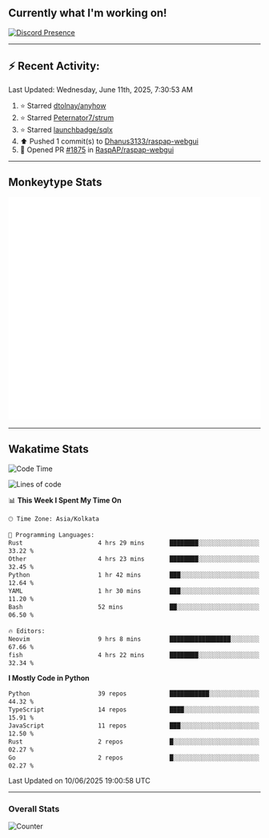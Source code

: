 ## Currently what I'm working on!
[![Discord Presence](https://lanyard.cnrad.dev/api/534981034400284712)](https://discord.com/users/534981034400284712)

---

## :zap: Recent Activity:
<!--RECENT_ACTIVITY:last_update-->
Last Updated: Wednesday, June 11th, 2025, 7:30:53 AM
<!--RECENT_ACTIVITY:last_update_end-->
<!--RECENT_ACTIVITY:start-->
1. ⭐ Starred [dtolnay/anyhow](https://github.com/dtolnay/anyhow)<br>
2. ⭐ Starred [Peternator7/strum](https://github.com/Peternator7/strum)<br>
3. ⭐ Starred [launchbadge/sqlx](https://github.com/launchbadge/sqlx)<br>
4. ⬆️ Pushed 1 commit(s) to [Dhanus3133/raspap-webgui](https://github.com/Dhanus3133/raspap-webgui)<br>
5. 💪 Opened PR [#1875](https://github.com/RaspAP/raspap-webgui/pull/1875) in [RaspAP/raspap-webgui](https://github.com/RaspAP/raspap-webgui)<br>
<!--RECENT_ACTIVITY:end-->

---

## Monkeytype Stats
<a href="https://monkeytype.com/profile/dhanus">
  <img src="https://raw.githubusercontent.com/Dhanus3133/Dhanus3133/monkeytype/monkeytype-lb.svg" alt="Monkeytype Profile" />
</a>

---

## Wakatime Stats
<!--START_SECTION:waka-->
![Code Time](http://img.shields.io/badge/Code%20Time-2%2C726%20hrs%2016%20mins-blue)

![Lines of code](https://img.shields.io/badge/From%20Hello%20World%20I%27ve%20Written-4.7%20million%20lines%20of%20code-blue)

📊 **This Week I Spent My Time On** 

```text
🕑︎ Time Zone: Asia/Kolkata

💬 Programming Languages: 
Rust                     4 hrs 29 mins       ████████░░░░░░░░░░░░░░░░░   33.22 % 
Other                    4 hrs 23 mins       ████████░░░░░░░░░░░░░░░░░   32.45 % 
Python                   1 hr 42 mins        ███░░░░░░░░░░░░░░░░░░░░░░   12.64 % 
YAML                     1 hr 30 mins        ███░░░░░░░░░░░░░░░░░░░░░░   11.20 % 
Bash                     52 mins             ██░░░░░░░░░░░░░░░░░░░░░░░   06.50 % 

🔥 Editors: 
Neovim                   9 hrs 8 mins        █████████████████░░░░░░░░   67.66 % 
fish                     4 hrs 22 mins       ████████░░░░░░░░░░░░░░░░░   32.34 % 
```

**I Mostly Code in Python** 

```text
Python                   39 repos            ███████████░░░░░░░░░░░░░░   44.32 % 
TypeScript               14 repos            ████░░░░░░░░░░░░░░░░░░░░░   15.91 % 
JavaScript               11 repos            ███░░░░░░░░░░░░░░░░░░░░░░   12.50 % 
Rust                     2 repos             █░░░░░░░░░░░░░░░░░░░░░░░░   02.27 % 
Go                       2 repos             █░░░░░░░░░░░░░░░░░░░░░░░░   02.27 % 
```




 Last Updated on 10/06/2025 19:00:58 UTC
<!--END_SECTION:waka-->
---

### Overall Stats

<img src="https://moe-counter.glitch.me/get/@Dhanus3133?theme=asoul" alt="Counter" />
